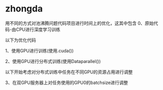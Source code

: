 # zhongda
用不同的方式对池沸腾问题代码项目进行时间上的优化，这其中包含
0、原始代码-由CPU进行深度学习训练

以下为优化代码

1、使用GPU进行训练(使用.cuda())

2、使用GPU进行分布式训练(使用Dataparallel())

以下开始考虑对分布式训练中任务在不同GPU的资源占用进行调整

3、在双GPU服务器上对任务使用的GPU0的batchsize进行调整
